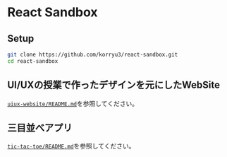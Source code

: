 # React Sandbox

## Setup

```bash
git clone https://github.com/korryu3/react-sandbox.git
cd react-sandbox
```

## UI/UXの授業で作ったデザインを元にしたWebSite

[`uiux-website/README.md`](uiux-website/README.md)を参照してください。

## 三目並べアプリ

[`tic-tac-toe/README.md`](tic-tac-toe/README.md)を参照してください。
